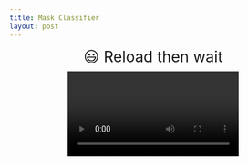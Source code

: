 ```yaml
---
title: Mask Classifier
layout: post
---
```


<html>
<head>
	<title> Mask Classifier </title>
	<script src="https://cdn.jsdelivr.net/npm/@tensorflow/tfjs@2.0.0/dist/tf.min.js"></script>
	<script src="https://cdn.jsdelivr.net/npm/@tensorflow-models/blazeface"></script>
</head>
<body>
	<div style="text-align: center;">
			<span id="emoji" STYLE="font-size:20pt;display:inline-block;padding-bottom:2%;">😃 Reload then wait</span>
			<video id="video" style="margin:auto;display:block;"></video>
			<canvas id="output" style="margin:auto;position:relative;top:-480px;left:10px;"></canvas>
    </div>
</body>
<script>
	var facefind, mask_model, ctx, videoWidth, videoHeight, canvas;
	state = {
	  backend: 'webgl'
	};
	var mn=0,mo=0;
	async function setupCamera() {
		stream = await navigator.mediaDevices.getUserMedia({
			'audio': false,
		    'video': { facingMode: 'user' },
		});
		video.srcObject = stream;
	    return new Promise((resolve) => {
			video.onloadedmetadata = () => {
				resolve(video);
		    };
		});
		t = model.predict(tf.zeros([1,224,224,3]));
	}
	renderPrediction = async () => {
		tf.engine().startScope()
		ctx.clearRect(0, 0, canvas.width, canvas.height);
		ctx.beginPath();
		predictions = await facefind.estimateFaces(video, true,false,false);
		offset = tf.scalar(127.5);
		if (predictions.length > 0) {		
		    for (let i = 0; i < predictions.length; i++) {
			    var start = predictions[i].topLeft.arraySync();
			    var end = predictions[i].bottomRight.arraySync();
			    var size = [end[0] - start[0], end[1] - start[1]];
			    if(videoWidth<end[0] || videoHeight<end[1]){
			    	break
			    }
			    var inputImage = tf.browser.fromPixels(video).toFloat();
			    result= Array.from(inputImage);
				inputImage=inputImage.slice([parseInt(start[1]),parseInt(start[0]),0],[parseInt(size[1]),parseInt(size[0]),3]);
				inputImage=inputImage.resizeBilinear([224,224]).reshape([1,224,224,3]);
			    result=mask_model.predict(inputImage).dataSync()
				// result[0] result[1]
				// mask	on	mask off
				if (result[0]==1) {
					ctx.strokeStyle = "#3c784c";
					if (mo+mn>15)
						if (mn==0)
							mo--;
						else
							mn--;
					mo++;
				}
				else {
					// no mask
					ctx.strokeStyle = "#8c3535";
					if (mo+mn>15)
						if (mo==0)
							mn--;
						else
							mo--;
					mn++;
				}
				if (mo+mn>15){
					if (mo>mn) {
						document.getElementById("emoji").textContent="😷 You are wearing a mask!";
					} else {
						document.getElementById("emoji").textContent="😃 You are not wearing a mask!";
					}
				}
			    ctx.beginPath();
		        ctx.lineWidth = "4"
			    ctx.strokeRect(start[0], start[1], size[0], size[1]);
		    }     
		}
		//update frame
		requestAnimationFrame(renderPrediction);
		tf.engine().endScope()
	};

	setupPage = async () => {
	    await tf.setBackend(state.backend);
	    await setupCamera();
	    video.play();
	    videoWidth = video.videoWidth;
	    videoHeight = video.videoHeight;
	    video.width = videoWidth;
	    video.height = videoHeight;

	    canvas = document.getElementById('output');
	    canvas.width = videoWidth;
	    canvas.height = videoHeight;
	    ctx = canvas.getContext('2d');
	    ctx.fillStyle = "rgba(255, 0, 255, 1)"; 

	    facefind = await blazeface.load();
	    mask_model = await tf.loadLayersModel('https://zaforf.github.io/isp/assets/model/model.json');
		renderPrediction();
	};

	setupPage();

</script>
</html>